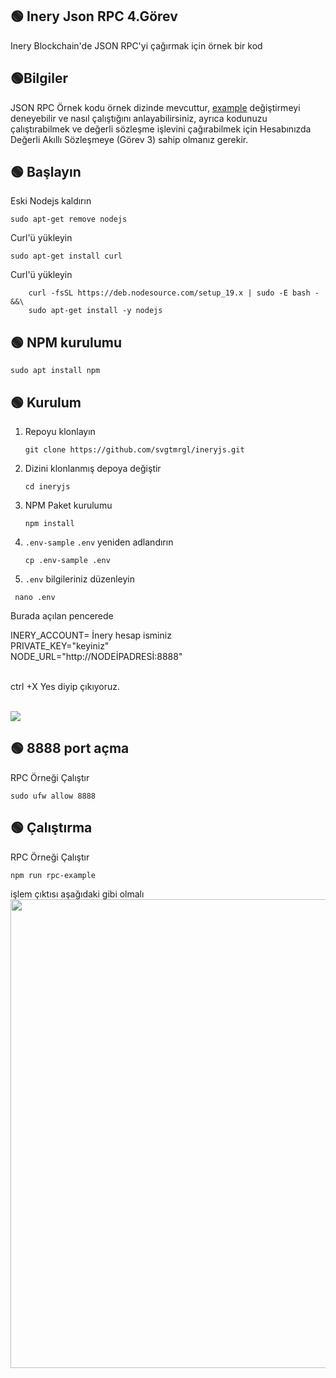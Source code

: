 ## 🟢 Inery Json RPC 4.Görev
Inery Blockchain'de JSON RPC'yi çağırmak için örnek bir kod

## 🟢Bilgiler

JSON RPC Örnek kodu örnek dizinde mevcuttur, [example](https://github.com/herculessx/ineryjs/blob/master/example/) değiştirmeyi deneyebilir ve nasıl çalıştığını anlayabilirsiniz, ayrıca kodunuzu çalıştırabilmek ve değerli sözleşme işlevini çağırabilmek için Hesabınızda Değerli Akıllı Sözleşmeye (Görev 3) sahip olmanız gerekir.


## 🟢 Başlayın
Eski Nodejs kaldırın
<br>

```shell
sudo apt-get remove nodejs
```

Curl'ü yükleyin

```shell
sudo apt-get install curl
```

Curl'ü yükleyin

```shell
    curl -fsSL https://deb.nodesource.com/setup_19.x | sudo -E bash - &&\
    sudo apt-get install -y nodejs
```

     
## 🟢 NPM kurulumu

```shell
sudo apt install npm
```



## 🟢 Kurulum

1. Repoyu klonlayın

   ```
   git clone https://github.com/svgtmrgl/ineryjs.git
   ```

2. Dizini klonlanmış depoya değiştir

   ```
   cd ineryjs
   ```

3. NPM Paket kurulumu

   ```
   npm install
   ```

4. `.env-sample`  `.env` yeniden adlandırın

   ```
   cp .env-sample .env
   ```

5.  ```.env``` bilgileriniz düzenleyin

  ```
   nano .env
   ```

Burada açılan pencerede <br>

INERY_ACCOUNT=  İnery hesap isminiz <br>
PRIVATE_KEY="keyiniz"<br>
NODE_URL="http://NODEİPADRESİ:8888" 
<br><br>

ctrl +X  Yes diyip çıkıyoruz.


<br>
<img src="https://raw.githubusercontent.com/herculessx/Q-Network-Testnet/main/env-duzenle.png" >

## 🟢 8888 port açma 

RPC Örneği Çalıştır

```
sudo ufw allow 8888
```


## 🟢 Çalıştırma

RPC Örneği Çalıştır

```
npm run rpc-example
```

işlem çıktısı aşağıdaki gibi olmalı<br>
<img src="https://raw.githubusercontent.com/herculessx/Q-Network-Testnet/main/inery-okey.PNG" width="750">
